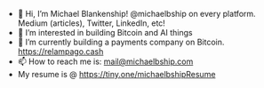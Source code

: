 - 👋 Hi, I’m Michael Blankenship! @michaelbship on every platform. Medium (articles), Twitter, LinkedIn, etc!
- 👀 I’m interested in building Bitcoin and AI things
- 🌱 I’m currently building a payments company on Bitcoin. https://relampago.cash
- 📫 How to reach me is: mail@michaelbship.com
- My resume is @ https://tiny.one/michaelbshipResume
